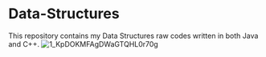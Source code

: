 # Data-Structures
This repository contains my Data Structures raw codes written in both Java and C++.
![1_KpDOKMFAgDWaGTQHL0r70g](https://user-images.githubusercontent.com/99963332/190916808-3cba622c-8591-4892-85f5-c9997feb959a.png)
